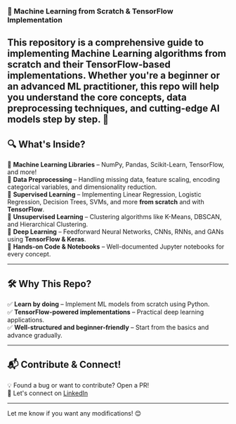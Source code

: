 ### **📌 Machine Learning from Scratch & TensorFlow Implementation**  

This repository is a **comprehensive guide** to implementing **Machine Learning algorithms from scratch** and their **TensorFlow-based implementations**. Whether you're a beginner or an advanced ML practitioner, this repo will help you understand the **core concepts, data preprocessing techniques, and cutting-edge AI models** step by step. 🚀  
---

## **🔍 What's Inside?**  

🔹 **Machine Learning Libraries** – NumPy, Pandas, Scikit-Learn, TensorFlow, and more!  
🔹 **Data Preprocessing** – Handling missing data, feature scaling, encoding categorical variables, and dimensionality reduction.  
🔹 **Supervised Learning** – Implementing Linear Regression, Logistic Regression, Decision Trees, SVMs, and more **from scratch** and with **TensorFlow**.  
🔹 **Unsupervised Learning** – Clustering algorithms like K-Means, DBSCAN, and Hierarchical Clustering.  
🔹 **Deep Learning** – Feedforward Neural Networks, CNNs, RNNs, and GANs using **TensorFlow & Keras**.  
🔹 **Hands-on Code & Notebooks** – Well-documented Jupyter notebooks for every concept.  

---

## **🛠️ Why This Repo?**  
✅ **Learn by doing** – Implement ML models from scratch using Python.  
✅ **TensorFlow-powered implementations** – Practical deep learning applications.  
✅ **Well-structured and beginner-friendly** – Start from the basics and advance gradually.  

---

## **📬 Contribute & Connect!**  
💡 Found a bug or want to contribute? Open a PR!  
📢 Let's connect on [LinkedIn](https://www.linkedin.com/in/rushikesh-bhabad-21411328b/)  


---

Let me know if you want any modifications! 😊
